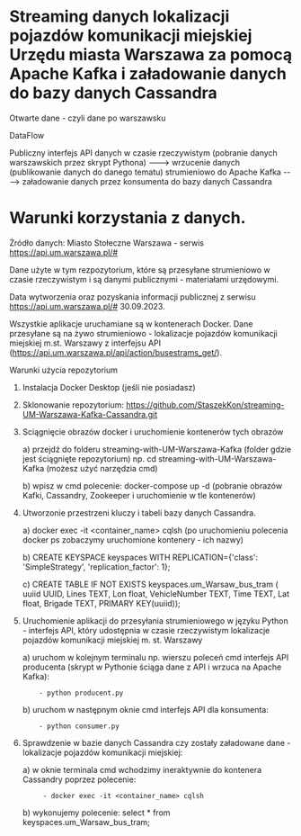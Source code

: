 # Streaming danych lokalizacji pojazdów komunikacji miejskiej Urzędu miasta Warszawa za pomocą Apache Kafka i załadowanie danych do bazy danych Cassandra
Otwarte dane - czyli dane po warszawsku

DataFlow

Publiczny interfejs API danych w czasie rzeczywistym (pobranie danych warszawskich przez skrypt Pythona) ---> wrzucenie danych (publikowanie danych do danego tematu) strumieniowo do   Apache Kafka ----> załadowanie danych przez konsumenta do bazy danych Cassandra   



# Warunki korzystania z danych.
Żródło danych: Miasto Stołeczne Warszawa - serwis https://api.um.warszawa.pl/#

Dane użyte w tym rezpozytorium, które są przesyłane strumieniowo w czasie rzeczywistym i są danymi publicznymi - materiałami urzędowymi.

Data wytworzenia oraz pozyskania informacji publicznej z serwisu https://api.um.warszawa.pl/# 30.09.2023.

Wszystkie aplikacje uruchamiane są w kontenerach Docker. Dane przesyłane są na  żywo strumieniowo - lokalizacje	pojazdów	komunikacji	miejskiej m.st. Warszawy  z interfejsu API (https://api.um.warszawa.pl/api/action/busestrams_get/).

Warunki użycia repozytorium

1) Instalacja Docker Desktop (jeśli nie posiadasz)
   
2) Sklonowanie repozytorium:
    https://github.com/StaszekKon/streaming-UM-Warszawa-Kafka-Cassandra.git

3) Sciągnięcie obrazów docker i uruchomienie kontenerów tych obrazów

   	 a) przejdź  do folderu streaming-with-UM-Warszawa-Kafka (folder gdzie jest ściągnięte repozytorium)
   	  np. cd streaming-with-UM-Warszawa-Kafka (możesz użyć narzędzia cmd)
   
     b) wpisz w cmd polecenie: docker-compose up -d (pobranie obrazów Kafki, Cassandry, Zookeeper i uruchomienie w tle kontenerów)
   
5) Utworzonie przestrzeni kluczy i tabeli bazy danych Cassandra.
   
   	a) docker exec -it <container_name> cqlsh (po uruchomieniu polecenia docker ps zobaczymy uruchomione kontenery - ich nazwy)
   
	b) CREATE KEYSPACE keyspaces WITH REPLICATION={'class': 'SimpleStrategy', 'replication_factor': 1};

   	c)  CREATE TABLE IF NOT EXISTS keyspaces.um_Warsaw_bus_tram (
        uuiid UUID,
        Lines TEXT,
        Lon float,
        VehicleNumber TEXT,
        Time TEXT,
        Lat float, 
        Brigade TEXT, 
        PRIMARY KEY(uuiid)); 
        
6)  Uruchomienie aplikacji do przesyłania strumieniowego w języku Python - interfejs API, który udostępnia w czasie rzeczywistym lokalizacje pojazdów komunikacji         miejskiej m. st. Warszawy
   
      a) uruchom w kolejnym terminalu np. wierszu poleceń cmd interfejs API producenta (skrypt w Pythonie ściąga dane z API i wrzuca na Apache Kafka):


    		- python producent.py
    
      b) uruchom w następnym oknie cmd interfejs API dla konsumenta:

    		- python consumer.py
    
7) Sprawdzenie w bazie danych Cassandra czy zostały załadowane dane - lokalizacje pojazdów komunikacji miejskiej:
   
  	  a) w oknie terminala cmd wchodzimy ineraktywnie do  kontenera Cassandry poprzez polecenie:

      		- docker exec -it <container_name> cqlsh
 
      b) wykonujemy polecenie: select * from keyspaces.um_Warsaw_bus_tram;
      
